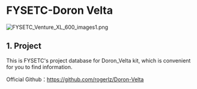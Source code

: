 # FYSETC-Doron Velta

![FYSETC_Venture_XL_600_images1.png]((https://github.com/FYSETC/FYSETC-Venture_XL/blob/main/images/FYSETC_Venture_XL_600_images1.png))

## 1. Project

This is FYSETC's project database for Doron_Velta kit, which is convenient for you to find information. 

Official Github：https://github.com/rogerlz/Doron-Velta



